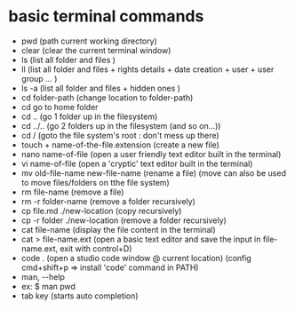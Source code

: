 # basic terminal commands

- pwd                                (path current working directory)
- clear                              (clear the current terminal window)
- ls                                 (list all folder and files )
- ll                                 (list all folder and files + rights details + date creation + user + user group ... )
- ls -a                              (list all folder and files + hidden ones )
- cd folder-path                     (change location to folder-path)
- cd                                 go to home folder
- cd ..                              (go 1 folder up in the filesystem)
- cd ../..                           (go 2 folders up in the filesystem (and so on...))
- cd /                               (goto the  file system's root : don't mess up there)
- touch + name-of-the-file.extension (create a new file)
- nano name-of-file                  (open a user friendly text editor built in the terminal)
- vi name-of-file                    (open a 'cryptic' text editor built in the terminal)
- mv old-file-name new-file-name     (rename a file) (move can also be used to move files/folders on tthe file system)
- rm file-name                       (remove a file)
- rm -r folder-name                  (remove a folder recursively)
- cp file.md ./new-location          (copy recursively)
- cp -r folder ./new-location        (remove a folder recursively)
- cat file-name                      (display the file content in the terminal)
- cat > file-name.ext                (open a basic text editor and save the input in file-name.ext, exit with control+D)
- code .                             (open a studio code window @ current location) (config cmd+shift+p => install 'code' command in PATH)
- man, --help
- ex: $ man pwd
- tab key     (starts auto completion)